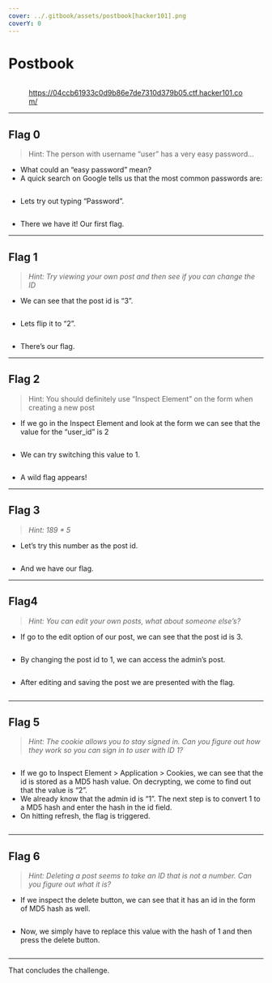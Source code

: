 ```yaml
---
cover: ../.gitbook/assets/postbook[hacker101].png
coverY: 0
---
```


# Postbook

<figure><img src="https://cdn-images-1.medium.com/max/1000/1*OQ2Rmp8y9qGdiSGysfzogQ.png" alt=""><figcaption><p><a href="https://04ccb61933c0d9b86e7de7310d379b05.ctf.hacker101.com/">https://04ccb61933c0d9b86e7de7310d379b05.ctf.hacker101.com/</a></p></figcaption></figure>

***

## Flag 0

> Hint: The person with username “user” has a very easy password…

* What could an “easy password” mean?
* A quick search on Google tells us that the most common passwords are:

<figure><img src="https://cdn-images-1.medium.com/max/1000/1*19qY-Vyu3rXT7v2dvx_tFg.png" alt=""><figcaption></figcaption></figure>

* Lets try out typing “Password”.

<figure><img src="https://cdn-images-1.medium.com/max/1000/1*xXy4hLxlG5xMGRWbV3Ev_w.png" alt=""><figcaption></figcaption></figure>

* There we have it! Our first flag.

***

## Flag 1

> _Hint: Try viewing your own post and then see if you can change the ID_

* We can see that the post id is “3”.

<figure><img src="https://cdn-images-1.medium.com/max/1000/1*cN6_xgIeXZIg93-CzLRzwg.png" alt=""><figcaption></figcaption></figure>

* Lets flip it to “2”.

<figure><img src="https://cdn-images-1.medium.com/max/1000/1*3cfNIfxD9uvi-Tp3JYQkdQ.png" alt=""><figcaption></figcaption></figure>

* There’s our flag.

***

## Flag 2

> Hint: You should definitely use “Inspect Element” on the form when creating a new post

* If we go in the Inspect Element and look at the form we can see that the value for the “user\_id” is 2

<figure><img src="https://cdn-images-1.medium.com/max/1000/1*CZvqN7h4FwiQ7O9N7yK_qg.png" alt=""><figcaption></figcaption></figure>

* We can try switching this value to 1.

<figure><img src="https://cdn-images-1.medium.com/max/1000/1*pCbiMFroFX4zepxokNp5HQ.png" alt=""><figcaption></figcaption></figure>

* A wild flag appears!

***

## Flag 3

> _Hint: 189 \* 5_

* Let’s try this number as the post id.

<figure><img src="https://cdn-images-1.medium.com/max/1000/1*5SegG89Hk_mrfTZwxK4csA.png" alt=""><figcaption></figcaption></figure>

* And we have our flag.

***

## Flag4

> _Hint: You can edit your own posts, what about someone else’s?_

* If go to the edit option of our post, we can see that the post id is 3.

<figure><img src="https://cdn-images-1.medium.com/max/1000/1*iQF7-FSYCETmfrjqiNtfPg.png" alt=""><figcaption></figcaption></figure>

* By changing the post id to 1, we can access the admin’s post.

<figure><img src="https://cdn-images-1.medium.com/max/1000/1*SwALngxMmZmFL1p0zJ30dA.png" alt=""><figcaption></figcaption></figure>

* After editing and saving the post we are presented with the flag.

<figure><img src="https://cdn-images-1.medium.com/max/1000/1*zGdlTyUyFMaSjRqlp0njmw.png" alt=""><figcaption></figcaption></figure>

***

## Flag 5

> _Hint: The cookie allows you to stay signed in. Can you figure out how they work so you can sign in to user with ID 1?_

<figure><img src="https://cdn-images-1.medium.com/max/1000/1*jQf4K0BCxucu-XwzxsXpAQ.png" alt=""><figcaption></figcaption></figure>

* If we go to Inspect Element > Application > Cookies, we can see that the id is stored as a MD5 hash value. On decrypting, we come to find out that the value is “2”.
* We already know that the admin id is “1”. The next step is to convert 1 to a MD5 hash and enter the hash in the id field.
* On hitting refresh, the flag is triggered.

<figure><img src="https://cdn-images-1.medium.com/max/1000/1*rQBWTdPbjJ3aoXXVAQE4DQ.png" alt=""><figcaption></figcaption></figure>

***

## Flag 6

> _Hint: Deleting a post seems to take an ID that is not a number. Can you figure out what it is?_

* If we inspect the delete button, we can see that it has an id in the form of MD5 hash as well.

<figure><img src="https://cdn-images-1.medium.com/max/1000/1*h1jNfo-gX00Bep2j3gXyug.png" alt=""><figcaption></figcaption></figure>

* Now, we simply have to replace this value with the hash of 1 and then press the delete button.

<figure><img src="https://cdn-images-1.medium.com/max/1000/1*aPkmNZolYT44svXSo-CSkQ.png" alt=""><figcaption></figcaption></figure>

***

That concludes the challenge.
